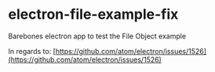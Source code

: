 # electron-file-example-fix
Barebones electron app to test the File Object example

In regards to: [https://github.com/atom/electron/issues/1526](https://github.com/atom/electron/issues/1526)
